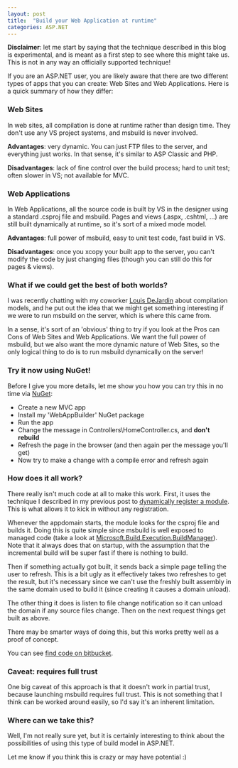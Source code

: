 ```yaml
---
layout: post
title:  "Build your Web Application at runtime"
categories: ASP.NET
---
```



**Disclaimer**: let me start by saying that the technique described in this blog is experimental, and is meant as a first step to see where this might take us. This is not in any way an officially supported technique!

If you are an ASP.NET user, you are likely aware that there are two different types of apps that you can create: Web Sites and Web Applications. Here is a quick summary of how they differ:

### Web Sites

In web sites, all compilation is done at runtime rather than design time. They don't use any VS project systems, and msbuild is never involved.

**Advantages**: very dynamic. You can just FTP files to the server, and everything just works. In that sense, it's similar to ASP Classic and PHP.

**Disadvantages**: lack of fine control over the build process; hard to unit test; often slower in VS; not available for MVC.

### Web Applications

In Web Applications, all the source code is built by VS in the designer using a standard .csproj file and msbuild. Pages and views (.aspx, .cshtml, …) are still built dynamically at runtime, so it's sort of a mixed mode model.

**Advantages**: full power of msbuild, easy to unit test code, fast build in VS.

**Disadvantages**: once you xcopy your built app to the server, you can't modify the code by just changing files (though you can still do this for pages &amp; views).

### What if we could get the best of both worlds?

I was recently chatting with my coworker [Louis DeJardin](http://twitter.com/#!/loudej) about compilation models, and he put out the idea that we might get something interesting if we were to run msbuild on the server, which is where this came from.

In a sense, it's sort of an 'obvious' thing to try if you look at the Pros can Cons of Web Sites and Web Applications. We want the full power of msbuild, but we also want the more dynamic nature of Web Sites, so the only logical thing to do is to run msbuild dynamically on the server!

### Try it now using NuGet!

Before I give you more details, let me show you how you can try this in no time via [NuGet](http://nuget.org/):
- Create a new MVC app
- Install my 'WebAppBuilder' NuGet package
- Run the app
- Change the message in Controllers\HomeController.cs, and **don't rebuild**
- Refresh the page in the browser (and then again per the message you'll get)
- Now try to make a change with a compile error and refresh again

### How does it all work?

There really isn't much code at all to make this work. First, it uses the technique I described in my previous post to [dynamically register a module](http://blog.davidebbo.com/2011/02/register-your-http-modules-at-runtime.html). This is what allows it to kick in without any registration.

Whenever the appdomain starts, the module looks for the csproj file and builds it. Doing this is quite simple since msbuild is well exposed to managed code (take a look at [Microsoft.Build.Execution.BuildManager](http://msdn.microsoft.com/en-us/library/microsoft.build.execution.buildmanager.aspx)). Note that it always does that on startup, with the assumption that the incremental build will be super fast if there is nothing to build.

Then if something actually got built, it sends back a simple page telling the user to refresh. This is a bit ugly as it effectively takes two refreshes to get the result, but it's necessary since we can't use the freshly built assembly in the same domain used to build it (since creating it causes a domain unload).

The other thing it does is listen to file change notification so it can unload the domain if any source files change. Then on the next request things get built as above.

There may be smarter ways of doing this, but this works pretty well as a proof of concept.

You can see [find code on bitbucket](https://bitbucket.org/davidebbo/webappbuilder).

### Caveat: requires full trust

One big caveat of this approach is that it doesn't work in partial trust, because launching msbuild requires full trust. This is not something that I think can be worked around easily, so I'd say it's an inherent limitation.

### Where can we take this?

Well, I'm not really sure yet, but it is certainly interesting to think about the possibilities of using this type of build model in ASP.NET.

Let me know if you think this is crazy or may have potential :)

